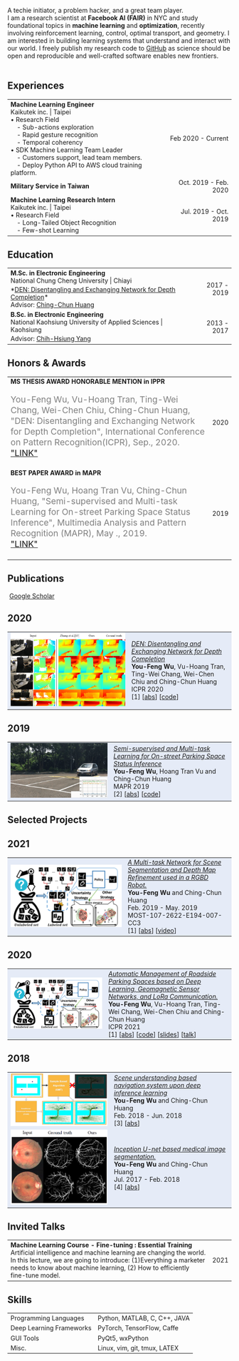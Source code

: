 A techie initiator, a problem hacker, and a great team player.<br>
I am a research scientist at <b>Facebook AI (FAIR)</b> in NYC and study foundational topics in <b>machine learning</b> and <b>optimization</b>, 
recently involving reinforcement learning, control, optimal transport, and geometry. 
I am interested in building learning systems that understand and interact with our world. 
I freely publish my research code to <a href="https://github.com/bamos">GitHub</a> as science should be open and reproducible and well-crafted software enables new frontiers. <br><br>

## <i class="fa fa-chevron-right"></i> Experiences
<table class="table table-hover">

<tr>
<td>
<p markdown="1" style='margin: 0'>
<strong>Machine Learning Engineer</strong><br>
Kaikutek inc. | Taipei<br>
• Research Field<br>
&ensp;&ensp;- Sub-actions exploration<br>
&ensp;&ensp;- Rapid gesture recognition<br>
&ensp;&ensp;- Temporal coherency<br>
• SDK Machine Learning Team Leader<br>
&ensp;&ensp;- Customers support, lead team members.<br>
&ensp;&ensp;- Deploy Python API to AWS cloud training platform.<br>
</p>
</td>
<td class='col-md-2' style='text-align:right;'>Feb 2020 - Current</td>
</tr>

<tr>
<td>
<p markdown="1" style='margin: 0'>
<strong>Military Service in Taiwan</strong>
</p>
</td>
<td class='col-md-2' style='text-align:right;'>Oct. 2019 - Feb. 2020</td>
</tr>

<tr>
<td>
<p markdown="1" style='margin: 0'>
<strong>Machine Learning Research Intern</strong><br>
Kaikutek inc. | Taipei<br>
• Research Field<br>
&ensp;&ensp;- Long-Tailed Object Recognition<br>
&ensp;&ensp;- Few-shot Learning<br>
</p>
</td>
<td class='col-md-2' style='text-align:right;'>Jul. 2019 - Oct. 2019</td>
</tr>

</table>


## <i class="fa fa-chevron-right"></i> Education

<table class="table table-hover">
  <tr>
    <td>
        <strong>M.Sc. in Electronic Engineering</strong>
        <br>
      National Chung Cheng University | Chiayi
        <p style='margin-top:-1em;margin-bottom:0em' markdown='1'>
        <br> *<a href="https://ieeexplore.ieee.org/document/9413146/figures#figures">DEN: Disentangling and Exchanging Network for Depth Completion</a>*
        <br> Advisor: <a href="http://acm.cs.nctu.edu.tw/Member_Home.aspx?Account=chingchun">Ching-Chun Huang</a>
        </p>
    </td>
    <td class="col-md-2" style='text-align:right;'>2017 - 2019</td>
  </tr>
  <tr>
    <td>
        <strong>B.Sc. in Electronic Engineering</strong>
        <br>
      National Kaohsiung University of Applied Sciences | Kaohsiung
        <p style='margin-top:-1em;margin-bottom:0em' markdown='1'>
        <br> Advisor: <a href="http://ee.nkust.edu.tw/control/jhy-shoung-yaung/">Chih-Hsiung Yang</a>
        </p>
    </td>
    <td class="col-md-2" style='text-align:right;'>2013 - 2017</td>
  </tr>
</table>


## <i class="fa fa-chevron-right"></i> Honors & Awards
<table class="table table-hover">
<tr>
  <td>
    <strong>MS THESIS AWARD HONORABLE MENTION in IPPR</strong><br>
	<p style="color:grey;font-size:1.2rem">
	You-Feng Wu, Vu-Hoang Tran, Ting-Wei Chang, Wei-Chen Chiu, Ching-Chun Huang, "DEN: Disentangling and Exchanging Network for Depth Completion", International Conference on Pattern Recognition(ICPR), Sep., 2020.<br>
	<a href="http://140.125.183.142/res/paperaword/13th/IPPR%E7%AC%AC%E5%8D%81%E4%B8%89%E5%B1%86%E5%8D%9A%E7%A2%A9%E5%A3%AB%E8%AB%96%E6%96%87%E7%8D%8E%E7%8D%B2%E7%8D%8E%E5%85%AC%E5%91%8A-2.pdf">"LINK"</a>
	</p>
  </td>
  <td class='col-md-2' style='text-align:right;'>2020</td>
</tr>
<tr>
  <td>
    <strong>BEST PAPER AWARD in MAPR</strong><br>
	<p style="color:grey;font-size:1.2rem">
		You-Feng Wu, Hoang Tran Vu, Ching-Chun Huang, "Semi-supervised and Multi-task Learning for On-street Parking Space Status Inference", Multimedia Analysis and Pattern Recognition (MAPR), May ., 2019.<br>
	<a href="http://acm.cs.nctu.edu.tw/News.aspx">"LINK"</a>
	</p>
  </td>
  <td class='col-md-2' style='text-align:right;'>2019</td>
</tr>
</table>


## <i class="fa fa-chevron-right"></i> Publications

<a href="https://scholar.google.com/citations?user=d8gdZR4AAAAJ" class="btn btn-primary" style="padding: 0.3em;">
  <i class="ai ai-google-scholar"></i> Google Scholar
</a>

<h2>2020</h2>
<table class="table table-hover">

<tr id="tr-amos2021modelbased" style="background-color: #E5EBF7">
<td class="col-md-3"><a href='https://github.com/Lilyo/DEN' target='_blank'><img src="images/publications/den.png" onerror="this.style.display='none'" style='border: none;' /></a> </td>
<td>
    <em><a href='https://ieeexplore.ieee.org/document/9413146' target='_blank'>DEN: Disentangling and Exchanging Network for Depth Completion</a> </em><br>
    <strong>You-Feng Wu</strong>, Vu-Hoang Tran, Ting-Wei Chang, Wei-Chen Chiu and Ching-Chun Huang<br>
    ICPR 2020<br>
    [1] 
[<a href='javascript:;'
    onclick='$("#abs_den").toggle()'>abs</a>] [<a href='https://github.com/Lilyo/DEN' target='_blank'>code</a>] <br>
    
<div id="abs_den" style="text-align: justify; display: none" markdown="1">
In this paper, we tackle the depth completion problem. Conventional depth sensors usually produce incomplete depth maps due to the property of surface reflection, 
especially for the window areas, metal surfaces, and object boundaries. 
However, we observe that the corresponding RGB images are still dense and preserve all of the useful structural information. 
The observation brings us to the question of whether we can borrow this structural information from RGB images to inpaint the corresponding incomplete depth maps. 
In this paper, we answer that question by proposing a Disentangling and Exchanging Network (DEN) for depth completion. 
The network is designed based on the assumption that after suitable feature disentanglement, RGB images and depth maps share a common domain for representing structural information. 
So we firstly disentangle both RGB and depth images into domain-invariant content parts, which contain structural information, and domain-specific style parts. 
Then, by exchanging the complete structural information extracted from the RGB image with incomplete information extracted from the depth map, we can generate the complete version of the depth map. 
Furthermore, to address the mixed-depth problem, a newly proposed depth representation is applied. 
By modeling depth estimation as a classification problem coupled with coefficient estimation, blurry edges are enhanced in the depth map. 
At last, we have implemented ablation experiments to verify the effectiveness of the proposed DEN model. 
The results also demonstrate the superiority of DEN over some state-of-the-art approaches.

</div>

</td>
</tr>

</table>

<h2>2019</h2>
<table class="table table-hover">

<tr id="tr-amos2021modelbased" style="background-color: #E5EBF7">
<td class="col-md-3"><a href='https://github.com/Lilyo/Parking-Space-Inference' target='_blank'><img src="images/publications/multi_task.gif" onerror="this.style.display='none'" style='border: none;' /></a> </td>
<td>
    <em><a href='http://dl.acm.org/citation.cfm?id=2685662' target='_blank'>Semi-supervised and Multi-task Learning for On-street Parking Space Status Inference</a> </em><br>
    <strong>You-Feng Wu</strong>, Hoang Tran Vu and Ching-Chun Huang<br>
    MAPR 2019  <br>
    [2] 
[<a href='javascript:;'
    onclick='$("#abs_multi_task").toggle()'>abs</a>] [<a href='https://github.com/Lilyo/Parking-Space-Inference' target='_blank'>code</a>] <br>
    
<div id="abs_multi_task" style="text-align: justify; display: none" markdown="1">
To manage on-street parking spaces, magnetic sensor is often used due to its low cost and flexibility in installation and usage. 
However, its signals are easily affected by environment, vehicle type, installation location and moving neighboring vehicles. 
Besides, accidental installation also leads to non-unified coordinate of magnetic sensors which makes the management system difficult to recognize. 
To overcome these challenges, we proposed a novel semi-supervised and multi-task learning framework for sensor based on-street parking slot inference with three contributions. 
First, a Coordinate Transform Module is integrated into our framework to reduce the diversity of input signals by transforming them adaptively into a unified coordinate. 
Second, to learn the generalized and discriminative features while minimizing the amount of labeled data, we introduce a Multi-task Module to leverage the information from both labeled and unlabeled data. 
Third, we embed a Temporal Module, which observes and memorizes the parking states from time to time, to infer parking space status in a reliable way. 
The experimental results show that, with the proposed three modules, our end-to-end training framework could reduce the error detection and hence improve the system accuracy.
</div>

</td>
</tr>

</table>


## <i class="fa fa-chevron-right"></i> Selected Projects

<h2>2021</h2>
<table class="table table-hover">

<tr id="tr-amos2021modelbased" style="background-color: #E5EBF7">
<td class="col-md-3"><a href='https://arxiv.org/pdf/1911.07574' target='_blank'><img src="images/publications/bias_aware_heapify_policy.png" onerror="this.style.display='none'" style='border: none;' /></a> </td>
<td>
    <em><a href='http://acm.cs.nctu.edu.tw/Demo.aspx?c=4' target='_blank'>A Multi-task Network for Scene Segmentation and Depth Map Refinement used in a RGBD Robot.</a> </em><br>
    <strong>You-Feng Wu</strong> and Ching-Chun Huang<br>
    Feb. 2019 - May. 2019<br>
	MOST-107-2622-E194-007-CC3<br>
    [1] 
[<a href='javascript:;'
    onclick='$("#abs_slam").toggle()'>abs</a>] [<a href='https://www.youtube.com/watch?v=LuUTbhfWlVQ' target='_blank'>video</a>]<br>
    
<div id="abs_slam" style="text-align: justify; display: none" markdown="1">
Nowadays, there are many service robots in the market; however, only few of them become a popular product. 
Among them, the vacuum cleaning robot might be the most successful one and treated as the key entry point toward the future market of service robots. 
In order to enable the intelligent function in a cleaning robot, the ability for a robot to Simultaneous Localization and Mapping (SLAM) is the fundamental and critical step. 
Hence, in this project, we aim to study and implement the SLAM algorithm in a cleaning robot. 
Besides, to match the video surveillance purpose of the future product, we plan to adopt an omni-directional camera as an environmental sensor. 
Our system would use a robot as the research platform with an omni-directional camera embedded on the top. 
By using the camera to capture omni-directional images, we might have richer information for scene landmark detection and feature extraction. 
Compared with a standard camera, the function to gather image information from all directions makes an omni-directional camera more suitable for simultaneous localization and mapping. 
To well use the scene information provided by an omni-directional camera for SLAM, we would spend the major research efforts on the following three technical issues:
(1) Scene landmark detection based on a distorted omni-directional image
(2) Landmark feature description and landmark matching	
(3) The integration of SLAM framework and landmark information

</div>

</td>
</tr>

</table>

<h2>2020</h2>
<table class="table table-hover">

<tr id="tr-amos2021modelbased" style="background-color: #E5EBF7">
<td class="col-md-3"><a href='https://arxiv.org/pdf/1911.07574' target='_blank'><img src="images/publications/bias_aware_heapify_policy.png" onerror="this.style.display='none'" style='border: none;' /></a> </td>
<td>
    <em><a href='https://ieeexplore.ieee.org/document/9413146' target='_blank'>Automatic Management of Roadside Parking Spaces based on Deep Learning, Geomagnetic Sensor Networks, and LoRa Communication.</a> </em><br>
    <strong>You-Feng Wu</strong>, Vu-Hoang Tran, Ting-Wei Chang, Wei-Chen Chiu and Ching-Chun Huang<br>
    ICPR 2021<br>
    [1] 
[<a href='javascript:;'
    onclick='$("#abs_amos2021modelbased").toggle()'>abs</a>] [<a href='https://github.com/facebookresearch/svg' target='_blank'>code</a>]  [<a href='http://bamos.github.io/data/slides/2021.svg.pdf' target='_blank'>slides</a>]  [<a href='https://youtu.be/ABS40GW7Ekk?t=5393' target='_blank'>talk</a>] <br>
    
<div id="abs_amos2021modelbased" style="text-align: justify; display: none" markdown="1">
Model-based reinforcement learning approaches add explicit domain
knowledge to agents in hopes of improving the
sample-efficiency in comparison to model-free
agents. However, in practice model-based methods are

</div>

</td>
</tr>

</table>

<h2>2018</h2>
<table class="table table-hover">

<tr id="tr-amos2021modelbased" style="background-color: #E5EBF7">
<td class="col-md-3"><a href='https://arxiv.org/pdf/1911.07574' target='_blank'><img src="images/publications/cvae.png" onerror="this.style.display='none'" style='border: none;' /></a> </td>
<td>
    <em><a href='http://dl.acm.org/citation.cfm?id=2685662' target='_blank'>Scene understanding based navigation system upon deep inference learning</a> </em><br>
    <strong>You-Feng Wu</strong> and Ching-Chun Huang<br>
     Feb. 2018 - Jun. 2018 <br>
    [3] 
[<a href='javascript:;'
    onclick='$("#abs_cvae").toggle()'>abs</a>]<br>
    
<div id="abs_cvae" style="text-align: justify; display: none" markdown="1">
Traditionally, Sampling based motion planning (SBMP) has emerged as a successful algorithmic paradigm for solving high
dimensional, complex, and dynamically constrained motion planning problems.
However, the performance of SBMP is tied to the placement of samples in these promising regions, a result uniform sampling is only
able to achieve through sheer exhaustion.
We proposed a methodology for non uniform sampling which can improve the convergence speed of traditional particle based scattering algorithm
</div>
</td>
</tr>

<tr id="tr-amos2021modelbased" style="background-color: #E5EBF7">
<td class="col-md-3"><a href='https://arxiv.org/pdf/1911.07574' target='_blank'><img src="images/publications/medical_segmentation.png" onerror="this.style.display='none'" style='border: none;' /></a> </td>
<td>
    <em><a href='http://dl.acm.org/citation.cfm?id=2685662' target='_blank'>Inception U-net based medical image segmentation.</a> </em><br>
    <strong>You-Feng Wu</strong> and Ching-Chun Huang<br>
    Jul. 2017 - Feb. 2018  <br>
    [4] 
[<a href='javascript:;'
    onclick='$("#abs_seg").toggle()'>abs</a>]<br>
    
<div id="abs_seg" style="text-align: justify; display: none" markdown="1">
Most of the image segmentation task is completed by U net. For better performance, we combine U-net and inception module for retina segmentation
</div>

</td>
</tr>

</table>


## <i class="fa fa-chevron-right"></i> Invited Talks
<table class="table table-hover">
<tr>
  <td>
        <strong>Machine Learning Course - Fine-tuning : Essential Training</strong><br>
		Artificial intelligence and machine learning are changing the world. In this lecture, we are going to introduce: (1)Everything a marketer needs to know about machine learning, (2) How to efficiently fine-tune model.
  </td>
  <td class='col-md-1' style='text-align:right;'>2021</td>
</tr>
</table>


## <i class="fa fa-chevron-right"></i> Skills
<table class="table table-hover">
<tr>
  <td class='col-md-2'>Programming Languages</td>
  <td>
Python, MATLAB, C, C++, JAVA
  </td>
</tr>
<tr>
  <td class='col-md-2'>Deep Learning Frameworks</td>
  <td>
PyTorch, TensorFlow, Caffe
  </td>
</tr>
<tr>
  <td class='col-md-2'>GUI Tools</td>
  <td>
PyQt5, wxPython
  </td>
</tr>
<tr>
  <td class='col-md-2'>Misc.</td>
  <td>
Linux, vim, git, tmux, LATEX
  </td>
</tr>
</table>
